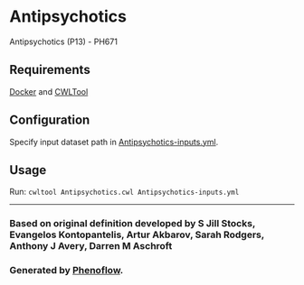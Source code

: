 # Antipsychotics

Antipsychotics (P13) - PH671

## Requirements

[Docker](https://docs.docker.com/install/) and [CWLTool](https://github.com/common-workflow-language/cwltool#install)

## Configuration

Specify input dataset path in [Antipsychotics-inputs.yml](Antipsychotics-inputs.yml).

## Usage

Run: `cwltool Antipsychotics.cwl Antipsychotics-inputs.yml`

***

### Based on original definition developed by S Jill Stocks, Evangelos Kontopantelis, Artur Akbarov, Sarah Rodgers, Anthony J Avery, Darren M Aschroft
### Generated by [Phenoflow](https://kclhi.org/phenoflow).
